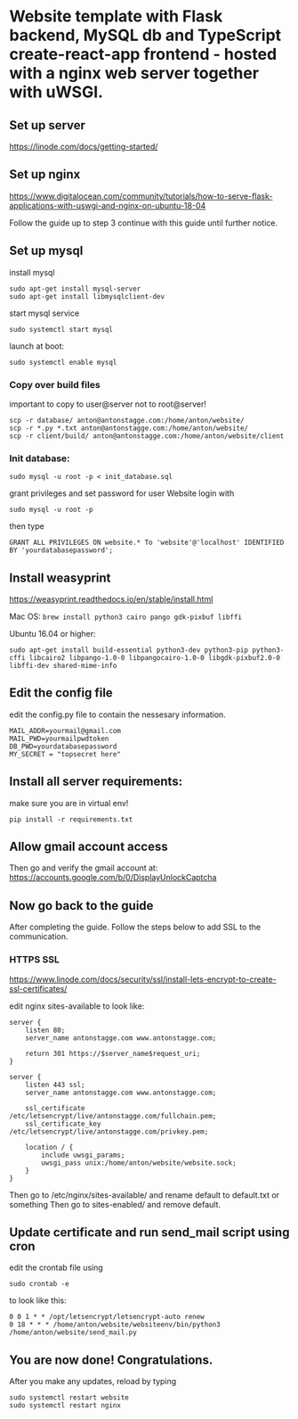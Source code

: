 # Website template with Flask backend, MySQL db and TypeScript create-react-app frontend - hosted with a nginx web server together with uWSGI.

## Set up server
https://linode.com/docs/getting-started/

## Set up nginx
https://www.digitalocean.com/community/tutorials/how-to-serve-flask-applications-with-uswgi-and-nginx-on-ubuntu-18-04

Follow the guide up to step 3 continue with this guide until further notice.
## Set up mysql
install mysql

```
sudo apt-get install mysql-server
sudo apt-get install libmysqlclient-dev
```

start mysql service

```
sudo systemctl start mysql
```

launch at boot:

```
sudo systemctl enable mysql
```

### Copy over build files
important to copy to user@server not to root@server!

```
scp -r database/ anton@antonstagge.com:/home/anton/website/
scp -r *.py *.txt anton@antonstagge.com:/home/anton/website/
scp -r client/build/ anton@antonstagge.com:/home/anton/website/client
```

### Init database:

```
sudo mysql -u root -p < init_database.sql
```

grant privileges and set password for user Website
login with
```
sudo mysql -u root -p
```
then type
```
GRANT ALL PRIVILEGES ON website.* To 'website'@'localhost' IDENTIFIED BY 'yourdatabasepassword';
```

## Install weasyprint
https://weasyprint.readthedocs.io/en/stable/install.html

Mac OS:
`brew install python3 cairo pango gdk-pixbuf libffi`


Ubuntu 16.04 or higher:
```
sudo apt-get install build-essential python3-dev python3-pip python3-cffi libcairo2 libpango-1.0-0 libpangocairo-1.0-0 libgdk-pixbuf2.0-0 libffi-dev shared-mime-info
```


## Edit the config file
edit the config.py file to contain the nessesary information.
```
MAIL_ADDR=yourmail@gmail.com
MAIL_PWD=yourmailpwdtoken
DB_PWD=yourdatabasepassword
MY_SECRET = "topsecret here"
```

## Install all server requirements:
make sure you are in virtual env!
```
pip install -r requirements.txt
```


## Allow gmail account access
Then go and verify the gmail account at:
https://accounts.google.com/b/0/DisplayUnlockCaptcha

## Now go back to the guide
After completing the guide. Follow the steps below to add SSL to the communication.

### HTTPS SSL

https://www.linode.com/docs/security/ssl/install-lets-encrypt-to-create-ssl-certificates/


edit nginx sites-available to look like:

```
server {
    listen 80;
    server_name antonstagge.com www.antonstagge.com;

    return 301 https://$server_name$request_uri;
}

server {
    listen 443 ssl;
    server_name antonstagge.com www.antonstagge.com;

    ssl_certificate /etc/letsencrypt/live/antonstagge.com/fullchain.pem;
    ssl_certificate_key /etc/letsencrypt/live/antonstagge.com/privkey.pem;

    location / {
        include uwsgi_params;
        uwsgi_pass unix:/home/anton/website/website.sock;
    }
}
```

Then go to /etc/nginx/sites-available/ and rename default to default.txt or something
Then go to sites-enabled/ and remove default.

## Update certificate and run send_mail script using cron

edit the crontab file using

```
sudo crontab -e
```

to look like this:

```
0 0 1 * * /opt/letsencrypt/letsencrypt-auto renew
0 18 * * * /home/anton/website/websiteenv/bin/python3 /home/anton/website/send_mail.py
```

## You are now done! Congratulations.

After you make any updates, reload by typing

```
sudo systemctl restart website
sudo systemctl restart nginx
```
